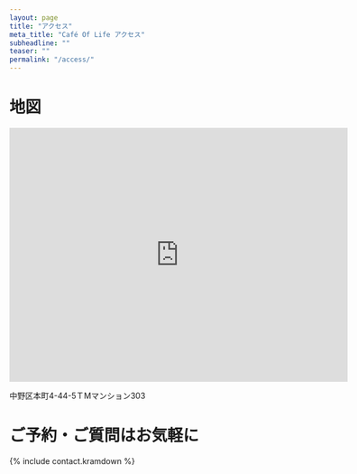 ```yaml
---
layout: page
title: "アクセス"
meta_title: "Café Of Life アクセス"
subheadline: ""
teaser: ""
permalink: "/access/"
---
```


地図
=============================

<iframe src="https://www.google.com/maps/embed?pb=!1m18!1m12!1m3!1d810.0463178791363!2d139.6694006448147!3d35.697058150306795!2m3!1f0!2f0!3f0!3m2!1i1024!2i768!4f13.1!3m3!1m2!1s0x6018f2e9ead8619f%3A0xa98dc09892700219!2s4+Chome-44-5+Honch%C5%8D%2C+Nakano-ku%2C+T%C5%8Dky%C5%8D-to+164-0012%2C+Japan!5e0!3m2!1sen!2sus!4v1449311456069" width="600" height="450" frameborder="0" style="border:0" allowfullscreen></iframe>

中野区本町4-44-5ＴMマンション303

ご予約・ご質問はお気軽に
=============================

{% include contact.kramdown %}
